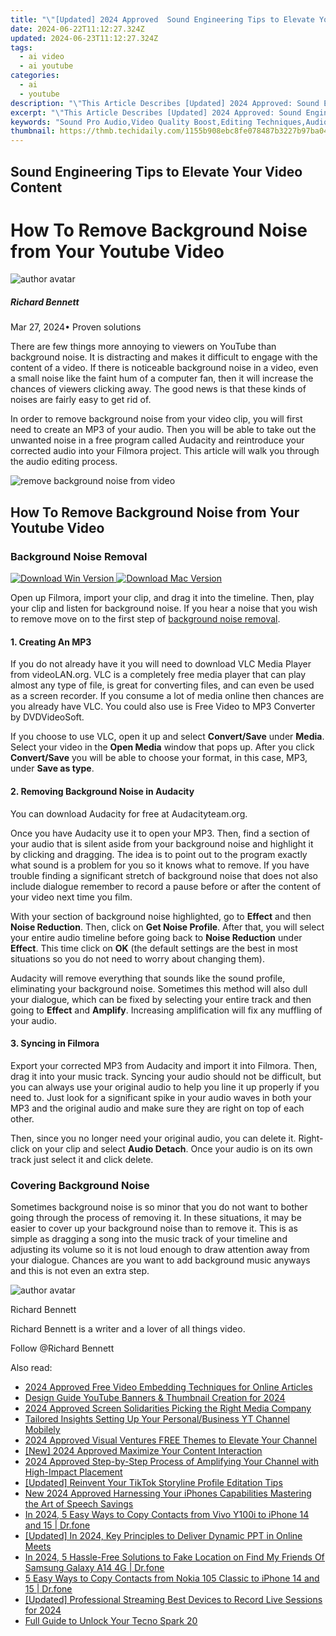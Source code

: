 ```yaml
---
title: "\"[Updated] 2024 Approved  Sound Engineering Tips to Elevate Your Video Content\""
date: 2024-06-22T11:12:27.324Z
updated: 2024-06-23T11:12:27.324Z
tags:
  - ai video
  - ai youtube
categories:
  - ai
  - youtube
description: "\"This Article Describes [Updated] 2024 Approved: Sound Engineering Tips to Elevate Your Video Content\""
excerpt: "\"This Article Describes [Updated] 2024 Approved: Sound Engineering Tips to Elevate Your Video Content\""
keywords: "Sound Pro Audio,Video Quality Boost,Editing Techniques,Audiovisual Enhancement,Effective Mixing Tips,Clear Dialogue Capture,Noise Reduction Methods"
thumbnail: https://thmb.techidaily.com/1155b908ebc8fe078487b3227b97ba044636fc4713be9d07ea00e7f8a9937936.jpeg
---
```


## Sound Engineering Tips to Elevate Your Video Content

# How To Remove Background Noise from Your Youtube Video

![author avatar](https://images.wondershare.com/filmora/article-images/richard-bennett.jpg)

##### Richard Bennett

 Mar 27, 2024• Proven solutions

There are few things more annoying to viewers on YouTube than background noise. It is distracting and makes it difficult to engage with the content of a video. If there is noticeable background noise in a video, even a small noise like the faint hum of a computer fan, then it will increase the chances of viewers clicking away. The good news is that these kinds of noises are fairly easy to get rid of.

In order to remove background noise from your video clip, you will first need to create an MP3 of your audio. Then you will be able to take out the unwanted noise in a free program called Audacity and reintroduce your corrected audio into your Filmora project. This article will walk you through the audio editing process.

![remove background noise from video](https://images.wondershare.com/filmora/article-images/2021/remove-background-noise-from-video.jpg)

## How To Remove Background Noise from Your Youtube Video

### Background Noise Removal

[![Download Win Version](https://images.wondershare.com/filmora/guide/download-btn-win.jpg) ](https://tools.techidaily.com/wondershare/filmora/download/) [![Download Mac Version](https://images.wondershare.com/filmora/guide/download-btn-mac.jpg) ](https://tools.techidaily.com/wondershare/filmora/download/)

Open up Filmora, import your clip, and drag it into the timeline. Then, play your clip and listen for background noise. If you hear a noise that you wish to remove move on to the first step of [background noise removal](https://tools.techidaily.com/wondershare/filmora/download/).

#### 1\.  Creating An MP3

If you do not already have it you will need to download VLC Media Player from videoLAN.org. VLC is a completely free media player that can play almost any type of file, is great for converting files, and can even be used as a screen recorder. If you consume a lot of media online then chances are you already have VLC. You could also use is Free Video to MP3 Converter by DVDVideoSoft.

If you choose to use VLC, open it up and select **Convert/Save** under **Media**. Select your video in the **Open Media** window that pops up. After you click **Convert/Save** you will be able to choose your format, in this case, MP3, under **Save as type**.

#### 2\.  Removing Background Noise in Audacity

You can download Audacity for free at Audacityteam.org.

Once you have Audacity use it to open your MP3\. Then, find a section of your audio that is silent aside from your background noise and highlight it by clicking and dragging. The idea is to point out to the program exactly what sound is a problem for you so it knows what to remove. If you have trouble finding a significant stretch of background noise that does not also include dialogue remember to record a pause before or after the content of your video next time you film.

With your section of background noise highlighted, go to **Effect** and then **Noise Reduction**. Then, click on **Get Noise Profile**. After that, you will select your entire audio timeline before going back to **Noise Reduction** under **Effect**. This time click on **OK** (the default settings are the best in most situations so you do not need to worry about changing them).

Audacity will remove everything that sounds like the sound profile, eliminating your background noise. Sometimes this method will also dull your dialogue, which can be fixed by selecting your entire track and then going to **Effect** and **Amplify**. Increasing amplification will fix any muffling of your audio.

#### 3\. Syncing in Filmora

Export your corrected MP3 from Audacity and import it into Filmora. Then, drag it into your music track. Syncing your audio should not be difficult, but you can always use your original audio to help you line it up properly if you need to. Just look for a significant spike in your audio waves in both your MP3 and the original audio and make sure they are right on top of each other.

Then, since you no longer need your original audio, you can delete it. Right-click on your clip and select **Audio Detach**. Once your audio is on its own track just select it and click delete.

### Covering Background Noise

Sometimes background noise is so minor that you do not want to bother going through the process of removing it. In these situations, it may be easier to cover up your background noise than to remove it. This is as simple as dragging a song into the music track of your timeline and adjusting its volume so it is not loud enough to draw attention away from your dialogue. Chances are you want to add background music anyways and this is not even an extra step.

![author avatar](https://images.wondershare.com/filmora/article-images/richard-bennett.jpg)

Richard Bennett

Richard Bennett is a writer and a lover of all things video.

Follow @Richard Bennett


<ins class="adsbygoogle"
     style="display:block"
     data-ad-format="autorelaxed"
     data-ad-client="ca-pub-7571918770474297"
     data-ad-slot="1223367746"></ins>



<ins class="adsbygoogle"
     style="display:block"
     data-ad-client="ca-pub-7571918770474297"
     data-ad-slot="8358498916"
     data-ad-format="auto"
     data-full-width-responsive="true"></ins>

<span class="atpl-alsoreadstyle">Also read:</span>
<div><ul>
<li><a href="https://youtube-zero.techidaily.com/approved-free-video-embedding-techniques-for-online-articles/"><u>2024 Approved  Free Video Embedding Techniques for Online Articles</u></a></li>
<li><a href="https://youtube-zero.techidaily.com/n-guide-youtube-banners-and-thumbnail-creation-for-2024/"><u>Design Guide  YouTube Banners & Thumbnail Creation for 2024</u></a></li>
<li><a href="https://youtube-zero.techidaily.com/approved-screen-solidarities-picking-the-right-media-company/"><u>2024 Approved  Screen Solidarities  Picking the Right Media Company</u></a></li>
<li><a href="https://youtube-zero.techidaily.com/red-insights-setting-up-your-personalbusiness-yt-channel-mobilely/"><u>Tailored Insights  Setting Up Your Personal/Business YT Channel Mobilely</u></a></li>
<li><a href="https://youtube-zero.techidaily.com/approved-visual-ventures-free-themes-to-elevate-your-channel/"><u>2024 Approved  Visual Ventures  FREE Themes to Elevate Your Channel</u></a></li>
<li><a href="https://youtube-zero.techidaily.com/024-approved-maximize-your-content-interaction/"><u>[New] 2024 Approved  Maximize Your Content Interaction</u></a></li>
<li><a href="https://youtube-zero.techidaily.com/approved-step-by-step-process-of-amplifying-your-channel-with-high-impact-placement/"><u>2024 Approved  Step-by-Step Process of Amplifying Your Channel with High-Impact Placement</u></a></li>
<li><a href="https://tiktok-clips.techidaily.com/updated-reinvent-your-tiktok-storyline-profile-editation-tips/"><u>[Updated] Reinvent Your TikTok Storyline  Profile Editation Tips</u></a></li>
<li><a href="https://sound-tweaking.techidaily.com/new-2024-approved-harnessing-your-iphones-capabilities-mastering-the-art-of-speech-savings/"><u>New 2024 Approved Harnessing Your iPhones Capabilities Mastering the Art of Speech Savings</u></a></li>
<li><a href="https://android-transfer.techidaily.com/in-2024-5-easy-ways-to-copy-contacts-from-vivo-y100i-to-iphone-14-and-15-drfone-by-drfone-transfer-from-android-transfer-from-android/"><u>In 2024, 5 Easy Ways to Copy Contacts from Vivo Y100i to iPhone 14 and 15 | Dr.fone</u></a></li>
<li><a href="https://screen-sharing-recording.techidaily.com/updated-in-2024-key-principles-to-deliver-dynamic-ppt-in-online-meets/"><u>[Updated] In 2024, Key Principles to Deliver Dynamic PPT in Online Meets</u></a></li>
<li><a href="https://fake-location.techidaily.com/in-2024-5-hassle-free-solutions-to-fake-location-on-find-my-friends-of-samsung-galaxy-a14-4g-drfone-by-drfone-virtual-android/"><u>In 2024, 5 Hassle-Free Solutions to Fake Location on Find My Friends Of Samsung Galaxy A14 4G | Dr.fone</u></a></li>
<li><a href="https://blog-min.techidaily.com/5-easy-ways-to-copy-contacts-from-nokia-105-classic-to-iphone-14-and-15-drfone-by-drfone-transfer-from-android-transfer-from-android/"><u>5 Easy Ways to Copy Contacts from Nokia 105 Classic to iPhone 14 and 15 | Dr.fone</u></a></li>
<li><a href="https://video-screen-grab.techidaily.com/updated-professional-streaming-best-devices-to-record-live-sessions-for-2024/"><u>[Updated] Professional Streaming  Best Devices to Record Live Sessions for 2024</u></a></li>
<li><a href="https://unlock-android.techidaily.com/full-guide-to-unlock-your-tecno-spark-20-by-drfone-android/"><u>Full Guide to Unlock Your Tecno Spark 20</u></a></li>
</ul></div>
